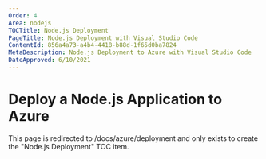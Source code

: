 ```yaml
---
Order: 4
Area: nodejs
TOCTitle: Node.js Deployment
PageTitle: Node.js Deployment with Visual Studio Code
ContentId: 856a4a73-a4b4-4418-b88d-1f65d0ba7824
MetaDescription: Node.js Deployment to Azure with Visual Studio Code
DateApproved: 6/10/2021
---
```

# Deploy a Node.js Application to Azure

This page is redirected to /docs/azure/deployment and only exists to create the "Node.js Deployment" TOC item.